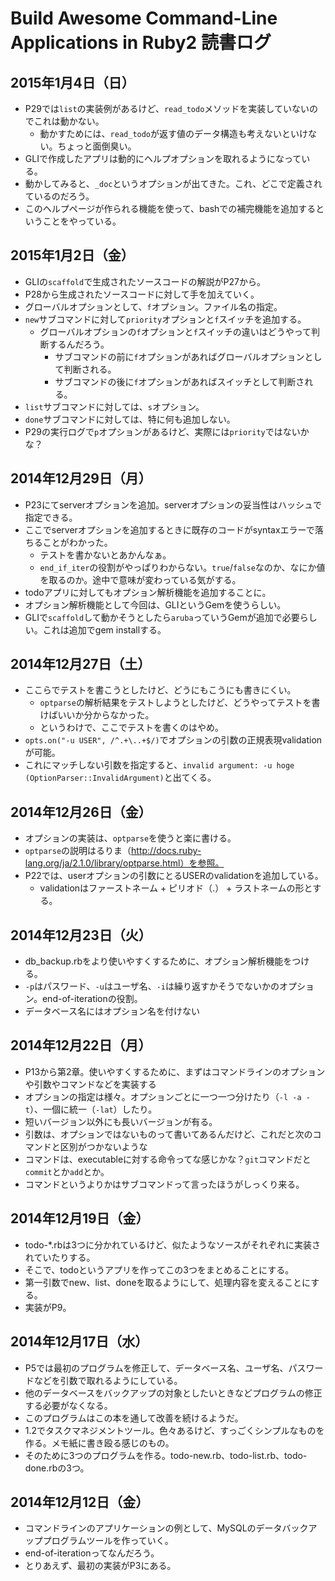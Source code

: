 # Build Awesome Command-Line Applications in Ruby2 読書ログ
## 2015年1月4日（日）

- P29では`list`の実装例があるけど、`read_todo`メソッドを実装していないのでこれは動かない。
  - 動かすためには、`read_todo`が返す値のデータ構造も考えないといけない。ちょっと面倒臭い。
- GLIで作成したアプリは動的にヘルプオプションを取れるようになっている。
- 動かしてみると、`_doc`というオプションが出てきた。これ、どこで定義されているのだろう。
- このヘルプページが作られる機能を使って、bashでの補完機能を追加するということをやっている。

## 2015年1月2日（金）

- GLIの`scaffold`で生成されたソースコードの解説がP27から。
- P28から生成されたソースコードに対して手を加えていく。
- グローバルオプションとして、`f`オプション。ファイル名の指定。
- `new`サブコマンドに対して`priority`オプションと`f`スイッチを追加する。
  - グローバルオプションの`f`オプションと`f`スイッチの違いはどうやって判断するんだろう。
    - サブコマンドの前に`f`オプションがあればグローバルオプションとして判断される。
    - サブコマンドの後に`f`オプションがあればスイッチとして判断される。
- `list`サブコマンドに対しては、`s`オプション。
- `done`サブコマンドに対しては、特に何も追加しない。
- P29の実行ログで`p`オプションがあるけど、実際には`priority`ではないかな？

## 2014年12月29日（月）

- P23にてserverオプションを追加。serverオプションの妥当性はハッシュで指定できる。
- ここでserverオプションを追加するときに既存のコードがsyntaxエラーで落ちることがわかった。
  - テストを書かないとあかんなぁ。
  - `end_if_iter`の役割がやっぱりわからない。`true`/`false`なのか、なにか値を取るのか。途中で意味が変わっている気がする。
- todoアプリに対してもオプション解析機能を追加することに。
- オプション解析機能として今回は、GLIというGemを使うらしい。
- GLIで`scaffold`して動かそうとしたら`aruba`っていうGemが追加で必要らしい。これは追加でgem installする。

## 2014年12月27日（土）

- ここらでテストを書こうとしたけど、どうにもこうにも書きにくい。
  - `optparse`の解析結果をテストしようとしたけど、どうやってテストを書けばいいか分からなかった。
  - というわけで、ここでテストを書くのはやめ。
- `opts.on("-u USER", /^.+\..+$/)`でオプションの引数の正規表現validationが可能。
- これにマッチしない引数を指定すると、`invalid argument: -u hoge (OptionParser::InvalidArgument)`と出てくる。

## 2014年12月26日（金）

- オプションの実装は、`optparse`を使うと楽に書ける。
- `optparse`の説明はるりま（http://docs.ruby-lang.org/ja/2.1.0/library/optparse.html）を参照。
- P22では、userオプションの引数にとるUSERのvalidationを追加している。
  - validationはファーストネーム + ピリオド（.） + ラストネームの形とする。

## 2014年12月23日（火）

- db_backup.rbをより使いやすくするために、オプション解析機能をつける。
- `-p`はパスワード、`-u`はユーザ名、`-i`は繰り返すかそうでないかのオプション。end-of-iterationの役割。
- データベース名にはオプション名を付けない

## 2014年12月22日（月）

- P13から第2章。使いやすくするために、まずはコマンドラインのオプションや引数やコマンドなどを実装する
- オプションの指定は様々。オプションごとに一つ一つ分けたり（`-l -a -t`）、一個に統一（`-lat`）したり。
- 短いバージョン以外にも長いバージョンが有る。
- 引数は、オプションではないものって書いてあるんだけど、これだと次のコマンドと区別がつかないような
- コマンドは、executableに対する命令ってな感じかな？`git`コマンドだと`commit`とか`add`とか。
- コマンドというよりかはサブコマンドって言ったほうがしっくり来る。

## 2014年12月19日（金）

- todo-*.rbは3つに分かれているけど、似たようなソースがそれぞれに実装されていたりする。
- そこで、todoというアプリを作ってこの3つをまとめることにする。
- 第一引数でnew、list、doneを取るようにして、処理内容を変えることにする。
- 実装がP9。

## 2014年12月17日（水）

- P5では最初のプログラムを修正して、データベース名、ユーザ名、パスワードなどを引数で取れるようにしている。
- 他のデータベースをバックアップの対象としたいときなどプログラムの修正する必要がなくなる。
- このプログラムはこの本を通して改善を続けるようだ。
- 1.2でタスクマネジメントツール。色々あるけど、すっごくシンプルなものを作る。メモ紙に書き殴る感じのもの。
- そのために3つのプログラムを作る。todo-new.rb、todo-list.rb、todo-done.rbの3つ。

## 2014年12月12日（金）

- コマンドラインのアプリケーションの例として、MySQLのデータバックアッププログラムツールを作っていく。
- end-of-iterationってなんだろう。
- とりあえず、最初の実装がP3にある。


